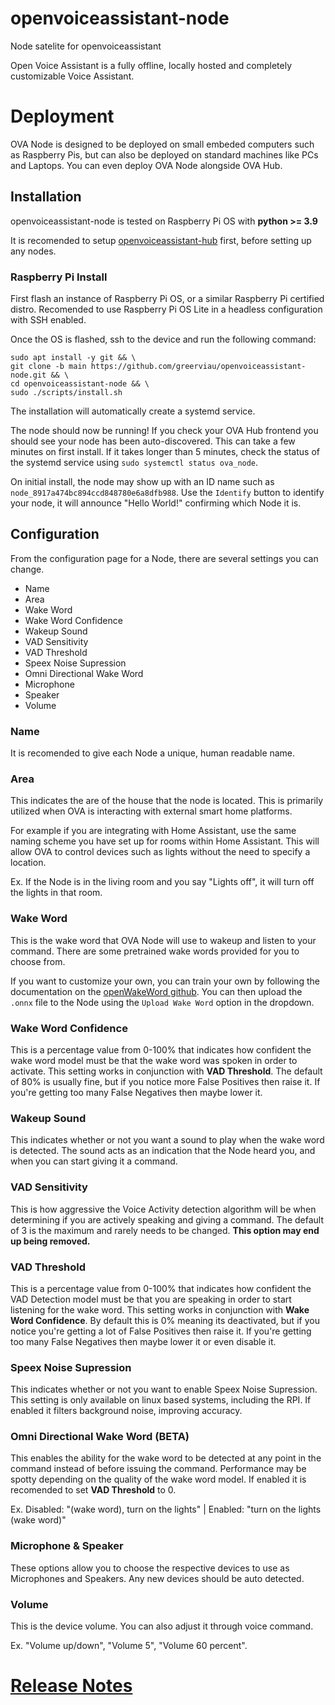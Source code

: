 # openvoiceassistant-node

Node satelite for openvoiceassistant

Open Voice Assistant is a fully offline, locally hosted and completely customizable Voice Assistant.

# Deployment

OVA Node is designed to be deployed on small embeded computers such as Raspberry Pis, but can also be deployed on standard machines like PCs and Laptops. You can even deploy OVA Node alongside OVA Hub.

## Installation

openvoiceassistant-node is tested on Raspberry Pi OS with **python >= 3.9**

It is recomended to setup [openvoiceassistant-hub](https://github.com/greerviau/openvoiceassistant-hub) first, before setting up any nodes.

### Raspberry Pi Install

First flash an instance of Raspberry Pi OS, or a similar Raspberry Pi certified distro. Recomended to use Raspberry Pi OS Lite in a headless configuration with SSH enabled.

Once the OS is flashed, ssh to the device and run the following command:

```
sudo apt install -y git && \
git clone -b main https://github.com/greerviau/openvoiceassistant-node.git && \
cd openvoiceassistant-node && \
sudo ./scripts/install.sh
```

The installation will automatically create a systemd service.

The node should now be running! If you check your OVA Hub frontend you should see your node has been auto-discovered. This can take a few minutes on first install. If it takes longer than 5 minutes, check the status of the systemd service using `sudo systemctl status ova_node`.

On initial install, the node may show up with an ID name such as `node_8917a474bc894ccd848780e6a8dfb988`. Use the `Identify` button to identify your node, it will announce "Hello World!" confirming which Node it is.

## Configuration

From the configuration page for a Node, there are several settings you can change.

- Name
- Area
- Wake Word
- Wake Word Confidence
- Wakeup Sound
- VAD Sensitivity
- VAD Threshold
- Speex Noise Supression
- Omni Directional Wake Word
- Microphone
- Speaker
- Volume

### Name

It is recomended to give each Node a unique, human readable name.

### Area

This indicates the are of the house that the node is located. This is primarily utilized when OVA is interacting with external smart home platforms.

For example if you are integrating with Home Assistant, use the same naming scheme you have set up for rooms within Home Assistant. This will allow OVA to control devices such as lights without the need to specify a location.

Ex. If the Node is in the living room and you say "Lights off", it will turn off the lights in that room.

### Wake Word

This is the wake word that OVA Node will use to wakeup and listen to your command. There are some pretrained wake words provided for you to choose from.

If you want to customize your own, you can train your own by following the documentation on the [openWakeWord github](https://github.com/dscripka/openWakeWord?tab=readme-ov-file#training-new-models). You can then upload the `.onnx` file to the Node using the `Upload Wake Word` option in the dropdown.

### Wake Word Confidence

This is a percentage value from 0-100% that indicates how confident the wake word model must be that the wake word was spoken in order to activate. This setting works in conjunction with **VAD Threshold**. The default of 80% is usually fine, but if you notice more False Positives then raise it. If you're getting too many False Negatives then maybe lower it.

### Wakeup Sound

This indicates whether or not you want a sound to play when the wake word is detected. The sound acts as an indication that the Node heard you, and when you can start giving it a command.

### VAD Sensitivity

This is how aggressive the Voice Activity detection algorithm will be when determining if you are actively speaking and giving a command. The default of 3 is the maximum and rarely needs to be changed. **This option may end up being removed.**

### VAD Threshold

This is a percentage value from 0-100% that indicates how confident the VAD Detection model must be that you are speaking in order to start listening for the wake word. This setting works in conjunction with **Wake Word Confidence**. By default this is 0% meaning its deactivated, but if you notice you're getting a lot of False Positives then raise it. If you're getting too many False Negatives then maybe lower it or even disable it.

### Speex Noise Supression

This indicates whether or not you want to enable Speex Noise Supression. This setting is only available on linux based systems, including the RPI. If enabled it filters background noise, improving accuracy.

### Omni Directional Wake Word (BETA)

This enables the ability for the wake word to be detected at any point in the command instead of before issuing the command. Performance may be spotty depending on the quality of the wake word model. If enabled it is recomended to set **VAD Threshold** to 0.

Ex. Disabled: "(wake word), turn on the lights" | Enabled: "turn on the lights (wake word)"

### Microphone & Speaker

These options allow you to choose the respective devices to use as Microphones and Speakers. Any new devices should be auto detected.

### Volume

This is the device volume. You can also adjust it through voice command.

Ex. "Volume up/down", "Volume 5", "Volume 60 percent".

# [Release Notes](RELEASES.md)
